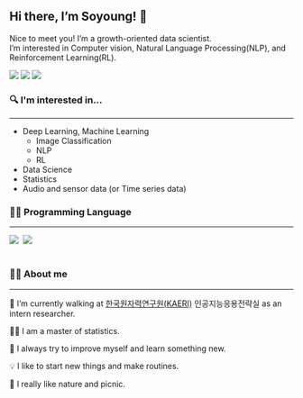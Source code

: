 ## Hi there, I’m Soyoung! 👋

Nice to meet you! I’m a growth-oriented data scientist.  
I’m interested in Computer vision, Natural Language Processing(NLP), and Reinforcement Learning(RL).
<p>
<a href="https://sotudy.tistory.com/"><img src="https://img.shields.io/badge/My blog-A9BCF5?style=flat-square&logo=GitHub Sponsors&logoColor=white&link=https://sotudy.tistory.com/"/></a>  
<a href="https://soyoung24.github.io/"><img src="https://img.shields.io/badge/Homepage-D0A9F5?style=flat-square&logo=Home Assistant&logoColor=white&link=https://soyoung24.github.io/"/></a>  
<a href="isy92123@gmail.com"><img src="https://img.shields.io/badge/Gmail-d14836?style=flat-square&logo=Gmail&logoColor=white&link=mailto:isy92123@gmail.com)"/></a>
</p>

### 🔍 I'm interested in...
___
- Deep Learning, Machine Learning
    - Image Classification
    - NLP
    - RL
- Data Science
- Statistics
- Audio and sensor data (or Time series data)

### 👩‍💻 Programming Language
___
<p>
<img src="https://img.shields.io/badge/Python-#3776AB?style=flat-square&logo=Python&logoColor=white"/></a>&nbsp
<img src="https://img.shields.io/badge/R-#276DC3?style=flat-square&logo=R&logoColor=white"/></a>&nbsp<br><br>
</p>


### 🙋‍♀️ About me
____
🏢 I’m currently walking at [한국원자력연구원(KAERI)](https://www.kaeri.re.kr/) 인공지능응용전략실 as an intern researcher.

👩‍🎓 I am a master of statistics.

🚀 I always try to improve myself and learn something new.

💡 I like to start new things and make routines.

🌱 I really like nature and picnic.







